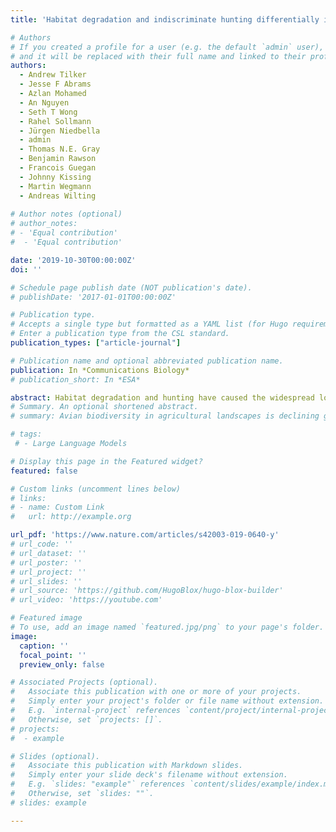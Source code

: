 ```yaml
---
title: 'Habitat degradation and indiscriminate hunting differentially impact faunal communities in the Southeast Asian tropical biodiversity hotspot'

# Authors
# If you created a profile for a user (e.g. the default `admin` user), write the username (folder name) here
# and it will be replaced with their full name and linked to their profile.
authors:
  - Andrew Tilker
  - Jesse F Abrams
  - Azlan Mohamed
  - An Nguyen
  - Seth T Wong
  - Rahel Sollmann
  - Jürgen Niedbella
  - admin
  - Thomas N.E. Gray
  - Benjamin Rawson
  - Francois Guegan
  - Johnny Kissing
  - Martin Wegmann
  - Andreas Wilting
    
# Author notes (optional)
# author_notes:
# - 'Equal contribution'
#  - 'Equal contribution'

date: '2019-10-30T00:00:00Z'
doi: ''

# Schedule page publish date (NOT publication's date).
# publishDate: '2017-01-01T00:00:00Z'

# Publication type.
# Accepts a single type but formatted as a YAML list (for Hugo requirements).
# Enter a publication type from the CSL standard.
publication_types: ["article-journal"]

# Publication name and optional abbreviated publication name.
publication: In *Communications Biology*
# publication_short: In *ESA*

abstract: Habitat degradation and hunting have caused the widespread loss of larger vertebrate species (defaunation) from tropical biodiversity hotspots. However, these defaunation drivers impact vertebrate biodiversity in different ways and, therefore, require different conservation interventions. We conducted landscape-scale camera-trap surveys across six study sites in Southeast Asia to assess how moderate degradation and intensive, indiscriminate hunting differentially impact tropical terrestrial mammals and birds. We found that functional extinction rates were higher in hunted compared to degraded sites. Species found in both sites had lower occupancies in the hunted sites. Canopy closure was the main predictor of occurrence in the degraded sites, while village density primarily influenced occurrence in the hunted sites. Our findings suggest that intensive, indiscriminate hunting may be a more immediate threat than moderate habitat degradation for tropical faunal communities, and that conservation stakeholders should focus as much on overhunting as on habitat conservation to address the defaunation crisis.
# Summary. An optional shortened abstract.
# summary: Avian biodiversity in agricultural landscapes is declining globally. In Europe and America, agricultural homogenization and the decline of smallholder farming are key drivers of bird population declines. In South Asia, large expanses of compositionally diverse agricultural landscapes still exist. Yet, how resident and migratory avian populations respond to landscape composition and configuration on wintering grounds is largely unknown. Leveraging recent advances in remote sensing, we mapped landscape composition and configuration to analyze their impacts on resident and migratory birds in agriculture–savanna mosaics of western India.

# tags:
 # - Large Language Models

# Display this page in the Featured widget?
featured: false

# Custom links (uncomment lines below)
# links:
# - name: Custom Link
#   url: http://example.org

url_pdf: 'https://www.nature.com/articles/s42003-019-0640-y'
# url_code: ''
# url_dataset: ''
# url_poster: ''
# url_project: ''
# url_slides: ''
# url_source: 'https://github.com/HugoBlox/hugo-blox-builder'
# url_video: 'https://youtube.com'

# Featured image
# To use, add an image named `featured.jpg/png` to your page's folder.
image:
  caption: ''
  focal_point: ''
  preview_only: false

# Associated Projects (optional).
#   Associate this publication with one or more of your projects.
#   Simply enter your project's folder or file name without extension.
#   E.g. `internal-project` references `content/project/internal-project/index.md`.
#   Otherwise, set `projects: []`.
# projects:
#  - example

# Slides (optional).
#   Associate this publication with Markdown slides.
#   Simply enter your slide deck's filename without extension.
#   E.g. `slides: "example"` references `content/slides/example/index.md`.
#   Otherwise, set `slides: ""`.
# slides: example

---
```




